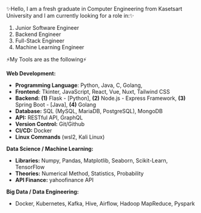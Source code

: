 ✨Hello, I am a fresh graduate in Computer Engineering from Kasetsart University and I am currently looking for a role in:✨
1. Junior Software Engineer
2. Backend Engineer
3. Full-Stack Engineer
4. Machine Learning Engineer

⚡My Tools are as the following⚡

**Web Development:**
- **Programming Language**: Python, Java, C, Golang, 
- **Frontend:** Tkinter, JavaScript, React, Vue, Nuxt, Tailwind CSS
- **Backend:** **(1)** Flask - [Python], **(2)** Node.js - Express Framework, **(3)** Spring Boot - [Java], **(4)** Golang
- **Database:** SQL (MySQL, MariaDB, PostgreSQL), MongoDB
- **API:** RESTful API, GraphQL
- **Version Control:** Git/Github
- **CI/CD:** Docker
- **Linux Commands** (wsl2, Kali Linux)

**Data Science / Machine Learning:**
- **Libraries:** Numpy, Pandas, Matplotlib, Seaborn, Scikit-Learn, TensorFlow
- **Theories:** Numerical Method, Statistics, Probability
- **API Finance:** yahoofinance API

**Big Data / Data Engineering:**
- Docker, Kubernetes, Kafka, Hive, Airflow, Hadoop MapReduce, Pyspark
<!--
**AlienX77-cmd/AlienX77-cmd** is a ✨ _special_ ✨ repository because its `README.md` (this file) appears on your GitHub profile.

Here are some ideas to get you started:

- 🔭 I’m currently working on ...
- 🌱 I’m currently learning ...
- 👯 I’m looking to collaborate on ...
- 🤔 I’m looking for help with ...
- 💬 Ask me about ...
- 📫 How to reach me: ...
- 😄 Pronouns: ...
- ⚡ Fun fact: ...
-->
